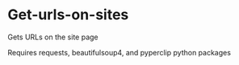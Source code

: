 # Get-urls-on-sites
 Gets URLs on the site page

Requires requests, beautifulsoup4, and pyperclip python packages
